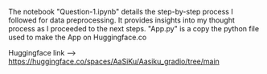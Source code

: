 The notebook "Question-1.ipynb" details the step-by-step process I followed for data preprocessing. It provides insights into my thought process as I proceeded to the next steps.
"App.py" is a copy the python file used to make the App on Huggingface.co

Huggingface link --> https://huggingface.co/spaces/AaSiKu/Aasiku_gradio/tree/main

